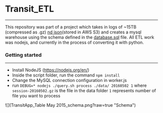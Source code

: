 # Transit_ETL
----

This repository was part of a project which takes in logs of ~15TB (compressed as .gz) [nd json](http://ndjson.org/)(stored in AWS S3) and creates a mysql warehouse using the schema defined in the [database.sql](database.sql) file.
All ETL work was nodejs, and currently in the process of converting it with python.

### Getting started
----

- Install NodeJS (https://nodejs.org/en/)
- Inside the script folder, run the command `npm install`
- Change the MySQL connection configuration in worker.js
- run `DEBUG=* nodejs ./query.sh process ./data/ 20160502 1` where `session-20160502.gz` is the file in the data folder `1` represents number of file you want to process


![](TransitApp_Table May 2015_schema.png?raw=true "Schema")
